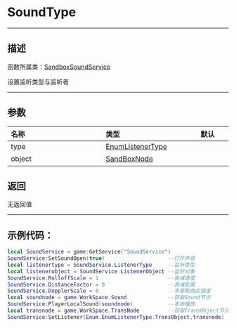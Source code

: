# SoundType
-----------------------------------------------------------------------------------------
## 描述

函数所属类：[SandboxSoundService](/Api/Class/Sound/SandboxSoundService.md)

设置监听类型与监听者

-----------------------------------------------------------------------------------------
## 参数


|<div style="width:200px">名称</div>|<div style="width:200px">类型</div>|<div style="width:200px">默认</div>|<div style="width:200px">描述</div>|
|:--------------------|:--------------------|:--------------------|:--------------------|
|type|[EnumListenerType](/Api/Enumerate/Sound/EnumListenerType.md)||[EnumListenerType](/Api/Enumerate/Sound/EnumListenerType.md)|
|object|[SandBoxNode](/Api/Class/NoType/SandBoxNode.md)||监听者|

## 返回

无返回值

------------------------------------------------------------------------------------------
## 示例代码：

```lua
local SoundService = game:GetService("SoundService")
SoundService:SetSoundOpen(true)                    --打开声音
local listenertype = SoundService.ListenerType     --监听类型
local listenerobject = SoundService.ListenerObject --监听对象
SoundService.RolloffScale = 1                      --衰减速度
SoundService.DistanceFactor = 0                    --衰减距离
SoundService.DopplerScale = 0                      --多普勒效应强度
local soundnode = game.WorkSpace.Sound             --获取Sound节点
SoundService:PlayerLocalSound(soundnode)           --本地播放
local transnode = game.WorkSpace.TransNode         --获取TransObject节点
SoundService:SetListener(Enum.EnumListenerType.TransObject,transnode)       --设置监听者
```